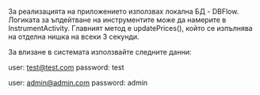 За реализацията на приложението използвах локална БД - DBFlow.
Логиката за ъпдейтване на инструментите може да намерите в InstrumentActivity. Главният метод е updatePrices(), който се изпълнява на отделна нишка на всеки 3 секунди.

За влизане в системата използвайте следните данни:

user: test@test.com
password: test

user: admin@admin.com
password: admin
